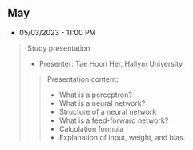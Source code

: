 ## May
- 05/03/2023 - 11:00 PM
> Study presentation
>- Presenter: Tae Hoon Her, Hallym University
>> Presentation content:
>>- What is a perceptron?
>>- What is a neural network?
>>- Structure of a neural network
>>- What is a feed-forward network?
>>- Calculation formula
>>- Explanation of input, weight, and bias.
